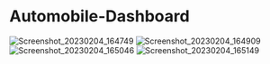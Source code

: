 # Automobile-Dashboard
![Screenshot_20230204_164749](https://user-images.githubusercontent.com/104718068/216764544-d460e55d-1520-4045-b10d-6d8e6dcae41e.png)
![Screenshot_20230204_164909](https://user-images.githubusercontent.com/104718068/216764547-9b141eda-7b00-4bfe-b46d-00bf22cc8207.png)
![Screenshot_20230204_165046](https://user-images.githubusercontent.com/104718068/216764550-a3047b06-a4e3-4224-9b90-990507d886c2.png)
![Screenshot_20230204_165149](https://user-images.githubusercontent.com/104718068/216764553-7420e32f-aa69-471b-820d-054d994fbac4.png)
